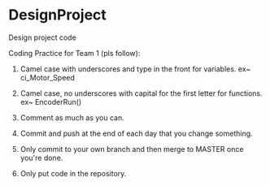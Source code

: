 # DesignProject
Design project code

Coding Practice for Team 1 (pls follow):
1. Camel case with underscores and type in the front for variables.
	ex~ ci_Motor_Speed 
	
2. Camel case, no underscores with capital for the first letter for functions.
	ex~ EncoderRun()
	
3. Comment as much as you can.

4. Commit and push at the end of each day that you change something. 

5. Only commit to your own branch and then merge to MASTER once you're done.

6. Only put code in the repository.